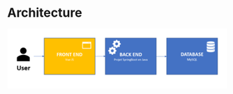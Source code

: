 # Architecture
![github-small](https://github.com/RudyLo/tp-architecture-1/blob/IA-La_Cite/IA-La_Cite/projet/architecture.PNG?raw=true)
